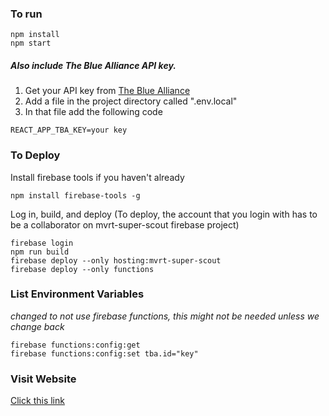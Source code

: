### To run

```
npm install
npm start
```

##### Also include The Blue Alliance API key.

1. Get your API key from [The Blue Alliance](https://www.thebluealliance.com/account)
2. Add a file in the project directory called ".env.local"
3. In that file add the following code

```
REACT_APP_TBA_KEY=your key
```

### To Deploy

Install firebase tools if you haven't already

```
npm install firebase-tools -g
```

Log in, build, and deploy (To deploy, the account that you login with has to be a collaborator on mvrt-super-scout firebase project)

```
firebase login
npm run build
firebase deploy --only hosting:mvrt-super-scout
firebase deploy --only functions
```

### List Environment Variables

_changed to not use firebase functions, this might not be needed unless we change back_

```
firebase functions:config:get
firebase functions:config:set tba.id="key"
```

### Visit Website

[Click this link](https://mvrt-super-scout.web.app/)
